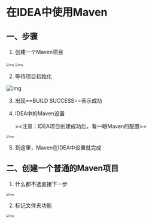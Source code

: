 # 在IDEA中使用Maven

## 一、步骤

1. 创建一个Maven项目

<img src="https://gitee.com/xleixz/CloudNotes-Images/raw/master/Typora-Images/20220424181551.png" alt="img" style="zoom:50%;" />

<img src="https://gitee.com/xleixz/CloudNotes-Images/raw/master/Typora-Images/20220424181015.png" alt="img" style="zoom: 50%;" />

2. 等待项目初始化

![img](https://gitee.com/xleixz/CloudNotes-Images/raw/master/Typora-Images/20220424181155.png)

3. 出现==BUILD SUCCESS==表示成功

4. IDEA中的Maven设置

   ==注意：IDEA项目创建成功后，看一眼Maven的配置==

<img src="https://gitee.com/xleixz/CloudNotes-Images/raw/master/Typora-Images/20220424181250.png" alt="img" style="zoom:50%;" />

5. 到这里，Maven在IDEA中设置就完成



## 二、创建一个普通的Maven项目

1. 什么都不选直接下一步

<img src="https://gitee.com/xleixz/CloudNotes-Images/raw/master/Typora-Images/20220424181603.png" alt="img" style="zoom:50%;" />

2. 标记文件夹功能

<img src="https://gitee.com/xleixz/CloudNotes-Images/raw/master/Typora-Images/20220424181402.png" alt="img" style="zoom:50%;" />

